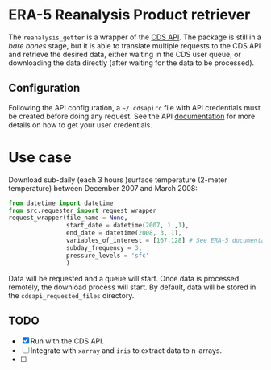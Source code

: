 # ERA-5 Reanalysis Product retriever

The `reanalysis_getter` is a wrapper of the [CDS API][1]. The package is still
in a _bare bones_ stage, but it is able to translate multiple requests to the
CDS API and retrieve the desired data, either waiting in the CDS user queue, or
downloading the data directly (after waiting for the data to be processed). 

## Configuration

Following the API configuration, a `~/.cdsapirc` file with API credentials must
be created before doing any request. See the API [documentation][2] for more
details on how to get your user credentials. 

# Use case

Download sub-daily (each 3 hours )surface temperature (2-meter temperature)
between December 2007 and March 2008: 

```python
from datetime import datetime
from src.requester import request_wrapper
request_wrapper(file_name = None, 
                start_date = datetime(2007, 1 ,1),
                end_date = datetime(2008, 3, 1),
                variables_of_interest = [167.128] # See ERA-5 documentation for more on this
                subday_frequency = 3,
                pressure_levels = 'sfc'
                )
```

Data will be requested and a queue will start. Once data is processed remotely,
the download process will start. By default, data will be stored in the
`cdsapi_requested_files` directory. 


## TODO

 - [x] Run with the CDS API.
 - [ ] Integrate with `xarray` and `iris` to extract data to n-arrays. 
 - [ ] 

[1]: https://cds.climate.copernicus.eu/cdsapp#!/home
[2]: https://cds.climate.copernicus.eu/api-how-to
